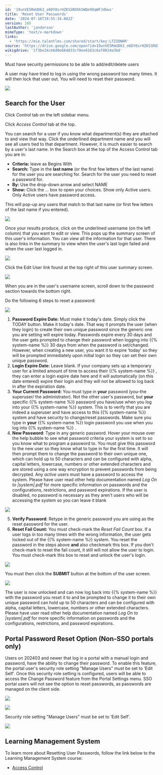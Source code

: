```yaml
---
id: '19unVE5RmUD63_o6DY0srHZKSSROXk5WQe9OqWFJdGws'
title: 'Reset User Passwords'
date: '2024-07-16T19:55:34.082Z'
version: 165
lastAuthor: 'janderson'
mimeType: 'text/x-markdown'
links:
  - 'https://mie.talentlms.com/shared/start/key:LTZIDNHR'
source: 'https://drive.google.com/open?id=19unVE5RmUD63_o6DY0srHZKSSROXk5WQe9OqWFJdGws'
wikigdrive: '1f3be24cb6d0e684833cf8ee6161c6af8024a3bd'
---
```

Must have security permissions to be able to add/edit/delete users

A user may have tried to log in using the wrong password too many times. It will then lock that user out. You will need to reset their password.

![](../reset-user-passwords.assets/d10fea4e44e3088b945498c0fb84cf85.png)

## Search for the User

Click *Control* tab on the left sidebar menu.

Click *Access Control* tab at the top.

You can search for a user if you know what department(s) they are attached to and view that way. Click the underlined department name and you will see all users tied to that department. However, it is much easier to search by a user's last name. In the Search box at the top of the Access Control tab you are in:

* <strong>Criteria:</strong> leave as Begins With
* <strong>Search:</strong> Type in the <strong>last name</strong> (or the first few letters of the last name) for the user you are searching for. Search for the user you need to reset a password for.
* <strong>By:</strong> Use the drop-down arrow and select NAME
* <strong>Show:</strong> Click the … box to open your choices. Show only Active users. Only Active users have password access.

This will pop-up any users that match to that last name (or first few letters of the last name if you entered).

![](../reset-user-passwords.assets/41da3840f4e2f467da7b854445021460.png)

Once your results produce, click on the underlined username (on the left column) that you want to edit or view. This pops up the summary screen of this user's information. You can view all the information for that user. There is also links in the summary to view when the user's last login failed and when the user last logged in.

![](../reset-user-passwords.assets/dd116686fc18841f167805c2ef0c1aea.png)

Click the Edit User link found at the top right of this user summary screen.

![](../reset-user-passwords.assets/e120c74e6420b79b91549055e42beb9d.png)

When you are in the user's username screen, scroll down to the password section towards the bottom right.

Do the following 6 steps to reset a password:

![](../reset-user-passwords.assets/5fa6387401647e40f139b6a3dfaf5caf.png)

1. <strong>Password Expire Date:</strong> Must make it today's date. Simply click the TODAY button. Make it today's date. That way it prompts the user (when they login) to create their own unique password since the generic one you are setting will expire today. Passwords expire every 30 days and the user gets prompted to change their password when logging into {{% system-name %}} 30 days from when the password is set/changed. However, when creating a new user, you want it to expire ‘today' so they will be prompted immediately upon initial login so they can set their own unique password.
2. <strong>Login Expire Date:</strong> Leave blank. If your company sets up a temporary user for a limited amount of time to access their {{% system-name %}} , they can enter a login expire date here and it will automatically (on this date entered) expire their login and they will not be allowed to log back in after the expiration date.
3. <strong>Your Current Password:</strong> You must type in <strong>your</strong> password (you–the superuser/ the administrator). Not the other user's password, but <strong>your</strong> specific {{% system-name %}} password you have/use when you log into your {{% system-name %}} system. This is to verify that you are indeed a superuser and have access to this {{% system-name %}} system and have security to change/reset passwords. Make sure you type in <strong>your</strong> {{% system-name %}} login password you use when you log into {{% system-name %}} .
4. <strong>New Password</strong>: Type in any generic password. Hover your mouse over the help bubble to see what password criteria your system is set to so you know what to program a password to. You must give this password to the new user so they know what to type in for the first time. It will then prompt them to change the password to their own unique one, which can hold up to 50 characters and can be configured with alpha, capital letters, lowercase, numbers or other extended characters and are stored using a one way encryption to prevent passwords from being decrypted. Any <em>active</em> users must have a password to access the system. Please have user read other help documentation named <em>Log On to |system|.pdf</em> for more specific information on passwords and the configurations, restrictions, and password expirations. If the user is disabled, no password is necessary as they aren't users who will be accessing the system so you can leave it blank

![](../reset-user-passwords.assets/c87a0a726234d718dc3fc3dbb20d6a63.png)

5. <strong>Verify Password</strong>: Retype in the generic password you are using as the reset password for the user.
6. <strong>Reset Fail Count:</strong> You must check-mark the <em>Reset Fail Count</em> box. If a user logs in too many times with the wrong information, the user gets locked out of the {{% system-name %}} system. You reset the password in the steps above <strong>and</strong> also checkmark this box. If you don't check-mark to reset the fail count, it still will not allow the user to login. You must check-mark this box to reset and unlock the user's login.

![](../reset-user-passwords.assets/c3481f041194c9c60e168704231899c5.png)

You must then click the **SUBMIT** button at the bottom of the user screen.

![](../reset-user-passwords.assets/4c1c0e22022fdb7307ece84d1117efc7.png)

The user is now unlocked and can now log back into {{% system-name %}} with the password you reset it to and be prompted to change it to their own unique password can hold up to 50 characters and can be configured with alpha, capital letters, lowercase, numbers or other extended characters. Please have user read other help documentation named *Log On to |system|.pdf* for more specific information on passwords and the configurations, restrictions, and password expirations.

## Portal Password Reset Option (Non-SSO portals only)

Users on 202403 and newer that log in a portal with a manual login and password, have the ability to change their password. To enable this feature, the portal user's security role setting "Manage Users" must be set to ‘Edit Self'. Once this security role setting is configured, users will be able to access the Change Password feature from the Portal Settings menu. SSO portal users will not see the option to reset passwords, as passwords are managed on the client side.

![](../reset-user-passwords.assets/66d68629efe1032af56c93940121602d.png)

![](../reset-user-passwords.assets/2bef8b0b45427c9a0eb4344afc97d7c6.png)

Security role setting "Manage Users" must be set to ‘Edit Self'.

![](../reset-user-passwords.assets/3ec990ae063884d89c07d3e583d2fe97.png)

## Learning Management System

To learn more about Resetting User Passwords, follow the link below to the Learning Management System course:

* [Access Control](https://mie.talentlms.com/shared/start/key:LTZIDNHR)
